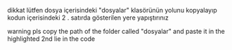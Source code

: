 dikkat lütfen dosya içerisindeki "dosyalar" klasörünün yolunu kopyalayıp kodun içerisindeki 2 . satırda gösterilen yere yapıştırınız 

warning pls copy the path of the folder called "dosyalar" and paste it in the highlighted 2nd lie in the code
